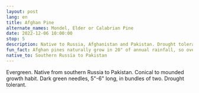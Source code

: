 ```yaml
---
layout: post
lang: en
title: Afghan Pine
alternate_names: Mondel, Elder or Calabrian Pine
date: 2022-12-06 10:00:00
stop: 5
description: Native to Russia, Afghanistan and Pakistan. Drought tolerant.
fun_fact: Afghan pines naturally grow in 20" of annual rainfall, so overwatering them is dangerous to the health of the tree
native_to: Southern Russia to Pakistan
---
```

Evergreen. Native from southern Russia to Pakistan. Conical to mounded growth habit. Dark green needles, 5"-6" long, in bundles of two. Drought tolerant.
